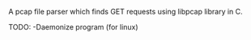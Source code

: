A pcap file parser which finds GET requests using libpcap library in C.

TODO:
-Daemonize program (for linux)
